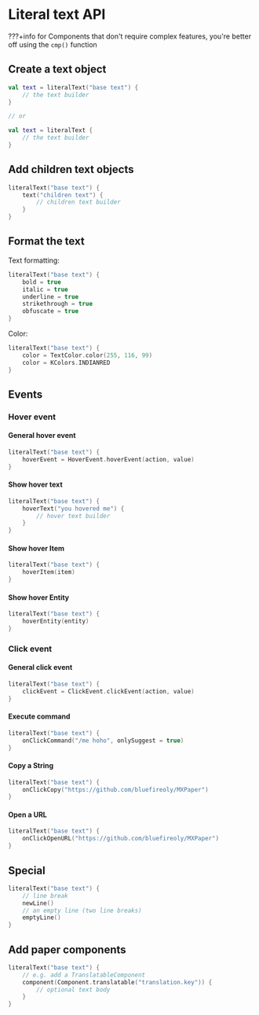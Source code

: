 # Literal text API

???+info
    for Components that don't require complex features, you're better off using the `cmp()` function


## Create a text object

```kotlin
val text = literalText("base text") {
    // the text builder
}

// or

val text = literalText {
    // the text builder
}
```

## Add children text objects

```kotlin
literalText("base text") {
    text("children text") {
        // children text builder
    }
}
```

## Format the text

Text formatting:

```kotlin
literalText("base text") {
    bold = true
    italic = true
    underline = true
    strikethrough = true
    obfuscate = true
}
```

Color:

```kotlin
literalText("base text") {
    color = TextColor.color(255, 116, 99)
    color = KColors.INDIANRED
}
```

## Events

### Hover event

#### General hover event

```kotlin
literalText("base text") {
    hoverEvent = HoverEvent.hoverEvent(action, value)
}
```

#### Show hover text

```kotlin
literalText("base text") {
    hoverText("you hovered me") {
        // hover text builder
    }
}
```

#### Show hover Item

```kotlin
literalText("base text") {
    hoverItem(item)
}
```

#### Show hover Entity

```kotlin
literalText("base text") {
    hoverEntity(entity)
}
```

### Click event

#### General click event

```kotlin
literalText("base text") {
    clickEvent = ClickEvent.clickEvent(action, value)
}
```

#### Execute command

```kotlin
literalText("base text") {
    onClickCommand("/me hoho", onlySuggest = true)
}
```

#### Copy a String

```kotlin
literalText("base text") {
    onClickCopy("https://github.com/bluefireoly/MXPaper")
}
```

#### Open a URL

```kotlin
literalText("base text") {
    onClickOpenURL("https://github.com/bluefireoly/MXPaper")
}
```

## Special

```kotlin
literalText("base text") {
    // line break
    newLine()
    // an empty line (two line breaks)
    emptyLine()
}
```

## Add paper components

```kotlin
literalText("base text") {
    // e.g. add a TranslatableComponent
    component(Component.translatable("translation.key")) {
        // optional text body
    }
}
```